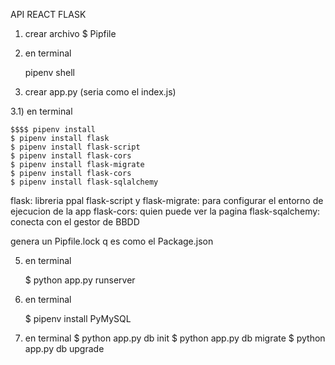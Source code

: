 API REACT FLASK

1) crear archivo $ Pipfile


2) en terminal

    $$$$ pipenv shell 


3) crear app.py (seria como el index.js)

3.1) en terminal

    $$$$ pipenv install
    $ pipenv install flask
    $ pipenv install flask-script
    $ pipenv install flask-cors
    $ pipenv install flask-migrate
    $ pipenv install flask-cors
    $ pipenv install flask-sqlalchemy

flask: libreria ppal
flask-script y flask-migrate: para configurar el entorno de ejecucion de la app 
flask-cors: quien puede ver la pagina
flask-sqalchemy: conecta con el gestor de BBDD

genera un Pipfile.lock q es como el Package.json


5) en terminal 
    
    $ python app.py runserver


6) en terminal

    $ pipenv install PyMySQL

    
6) en terminal
    $ python app.py db init
    $ python app.py db migrate
    $ python app.py db upgrade

